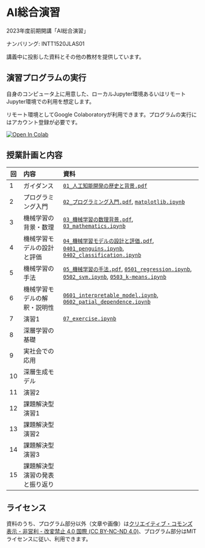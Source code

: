 AI総合演習
=========

2023年度前期開講「AI総合演習」

ナンバリング: INTT1520JLAS01

講義中に投影した資料とその他の教材を提供しています。

## 演習プログラムの実行

自身のコンピュータ上に用意した、ローカルJupyter環境あるいはリモートJupyter環境での利用を想定します。

リモート環境としてGoogle Colaboratoryが利用できます。プログラムの実行にはアカウント登録が必要です。

[![Open In Colab](https://colab.research.google.com/assets/colab-badge.svg)](https://colab.research.google.com/github/uribo/exeai/blob/main/)

## 授業計画と内容

| 回 | 内容 | 資料 |
|----|:-----|:-----|
| 1  | ガイダンス | [`01_人工知能開発の歴史と背景.pdf`](slide/01_人工知能開発の歴史と背景.pdf) |
| 2  | プログラミング入門 | [`02_プログラミング入門.pdf`](slide/02_プログラミング入門.pdf), [`matplotlib.ipynb`](week02/0202_matplotlib.ipynb) |
| 3  | 機械学習の背景・数理 | [`03_機械学習の数理背景.pdf`](slide/03_機械学習の数理背景.pdf), [`03_mathematics.ipynb`](week03/03_mathematics.ipynb) |
| 4  | 機械学習モデルの設計と評価 | [`04_機械学習モデルの設計と評価.pdf`](slide/04_機械学習モデルの設計と評価.pdf), [`0401_penguins.ipynb`](week04/0401_penguins.ipynb), [`0402_classification.ipynb`](week04/0402_classification.ipynb) |
| 5  | 機械学習の手法 | [`05_機械学習の手法.pdf`](slide/05_機械学習の手法.pdf), [`0501_regression.ipynb`](week05/0501_regression.ipynb), [`0502_svm.ipynb`](week05/0502_svm.ipynb), [`0503_k-means.ipynb`](week05/0503_k-means.ipynb) |
| 6  | 機械学習モデルの解釈・説明性 | [`0601_interpretable_model.ipynb`](week06/0601_interpretable_model.ipynb), [`0602_patial_dependence.ipynb`](week06/0602_patial_dependence.ipynb) |
| 7  | 演習1 | [`07_exercise.ipynb`](week07/07_exercise.ipynb) |
| 8  | 深層学習の基礎 | | 
| 9  | 実社会での応用 | |
| 10 | 深層生成モデル | |
| 11 | 演習2 | |
| 12 | 課題解決型演習1 | |
| 13 | 課題解決型演習2 | |
| 14 | 課題解決型演習3 | |
| 15 | 課題解決型演習の発表と振り返り | |

## ライセンス

資料のうち、プログラム部分以外（文章や画像）は[クリエイティブ・コモンズ 表示 - 非営利 - 改変禁止 4.0 国際 (CC BY-NC-ND 4.0)](https://creativecommons.org/licenses/by-nc-nd/4.0/deed.ja)、プログラム部分はMITライセンスに従い、利用できます。

